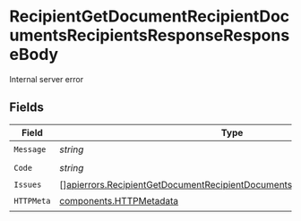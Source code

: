 # RecipientGetDocumentRecipientDocumentsRecipientsResponseResponseBody

Internal server error


## Fields

| Field                                                                                                                                                                  | Type                                                                                                                                                                   | Required                                                                                                                                                               | Description                                                                                                                                                            |
| ---------------------------------------------------------------------------------------------------------------------------------------------------------------------- | ---------------------------------------------------------------------------------------------------------------------------------------------------------------------- | ---------------------------------------------------------------------------------------------------------------------------------------------------------------------- | ---------------------------------------------------------------------------------------------------------------------------------------------------------------------- |
| `Message`                                                                                                                                                              | *string*                                                                                                                                                               | :heavy_check_mark:                                                                                                                                                     | N/A                                                                                                                                                                    |
| `Code`                                                                                                                                                                 | *string*                                                                                                                                                               | :heavy_check_mark:                                                                                                                                                     | N/A                                                                                                                                                                    |
| `Issues`                                                                                                                                                               | [][apierrors.RecipientGetDocumentRecipientDocumentsRecipientsResponseIssues](../../models/apierrors/recipientgetdocumentrecipientdocumentsrecipientsresponseissues.md) | :heavy_minus_sign:                                                                                                                                                     | N/A                                                                                                                                                                    |
| `HTTPMeta`                                                                                                                                                             | [components.HTTPMetadata](../../models/components/httpmetadata.md)                                                                                                     | :heavy_check_mark:                                                                                                                                                     | N/A                                                                                                                                                                    |